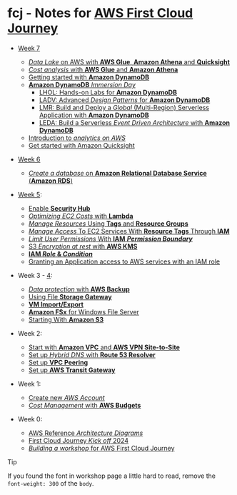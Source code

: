 # fcj - Notes for [AWS First Cloud Journey]

- [Week 7](./week-7.md)

  - [_Data Lake_ on AWS with **AWS Glue**, **Amazon Athena** and **Quicksight**](./000035-data-lake-on-aws.md)
  - [_Cost analysis_ with **AWS Glue** and **Amazon Athena**](./000040-cost-and-performance-analysis-with-aws-glue-and-amazon-athena.md)
  - [Getting started with **Amazon DynamoDB**](./000060-work-with-amazon-dynamodb.md)
  - [**Amazon DynamoDB** _Immersion Day_](./000039-amazon-dynamodb-immersion-day.md)
    - [LHOL: Hands-on Labs for **Amazon DynamoDB**](./000039-LHOL-hands-on-labs-for-amazon-dynamodb.md)
    - [LADV: Advanced _Design Patterns_ for **Amazon DynamoDB**](./000039-LADV-advanced-design-patterns-for-amazon-dynamodb.md)
    - [LMR: Build and Deploy a _Global_ (Multi-Region) Serverless Application with **Amazon DynamoDB**](./000039-LMR-build-and-deploy-a-global-multi-region-serverless-application-with-amazon-dynamodb.md)
    - [LEDA: Build a Serverless _Event Driven Architecture_ with **Amazon DynamoDB**](./000039-LEDA-build-a-serverless-event-driven-architecture-with-dynamo-db)
  - [Introduction to _analytics on AWS_](./000072-analytics-on-aws-workshop.md)
  - [Get started with Amazon Quicksight](./000073-get-started-with-amazon-quicksight.md)

- [Week 6](./week-6.md)

  - [_Create a database_ on **Amazon Relational Database Service** (**Amazon RDS**)](./000005-create-a-database-on-amazon-relational-database-service-amazon-rds.md)

- [Week 5](./week-5.md):

  - [Enable **Security Hub**](./000018-enable-security-hub.md)
  - [_Optimizing EC2 Costs_ with **Lambda**](./000022-optimizing-ec2-costs-with-lambda.md)
  - [_Manage Resources_ Using **Tags** and **Resource Groups**](000027-manage-resources-using-tags-and-resource-groups.md)
  - [_Manage Access_ To EC2 Services With **Resource Tags** Through **IAM**](000028-manage-access-to-ec2-services-with-resource-tags-through-iam.md)
  - [_Limit User Permissions_ With **IAM** **_Permission Boundary_**](000030-limit-user-permissions-with-iam-permission-boundary.md)
  - [S3 _Encryption at rest_ with **AWS KMS**](000033-s3-encryption-at-rest-with-aws-kms.md)
  - [**IAM _Role_ & _Condition_**](000044-iam-role-and-condition.md)
  - [Granting an Application access to AWS services with an IAM role](000048-granting-an-application-access-to-aws-services-with-an-iam-role.md)

- Week 3 - [4](./week-4.md):

  - [_Data protection_ with **AWS Backup**](./000013-data-protection-with-aws-backup.md)
  - [Using File **Storage Gateway**](./000024-using-file-storage-gateway.md)
  - [**VM Import/Export**](./000014-vm-import-export.md)
  - [**Amazon FSx** for Windows File Server](./000025-amazon-fsx-for-windows-file-server.md)
  - [Starting With **Amazon S3**](./000057-starting-with-amazon-s3.md)

- Week 2:

  - [Start with **Amazon VPC** and **AWS VPN Site-to-Site**](./000003-amazon-vpc-and-aws-vpn-site-to-site.md)
  - [Set up _Hybrid DNS_ with **Route 53 Resolver**](./000010-set-up-hybrid-dns-with-route-53-resolver.md)
  - [Set up **VPC Peering**](./000019-set-up-vpc-peering.md)
  - [Set up **AWS Transit Gateway**](./000020-set-up-aws-transit-gateway.md)

- Week 1:

  - [Create new _AWS Account_](000001-creating-your-first-aws-account.md)
  - [_Cost Management_ with **AWS Budgets**](000007-cost-management-with-aws-budgets.md)

- Week 0:

  - [AWS Reference _Architecture Diagrams_](./week-0-010-aws-diagrams.md)
  - [First Cloud Journey _Kick off_ 2024](./week-0-020-first-cloud-journey-kick-off-2024.md)
  - [_Building a workshop_ for AWS First Cloud Journey](./week-0-030-building-a-workshop-for-aws-first-cloud-journey.md)

> [!TIP]
> If you found the font in workshop page a little hard to read, remove the `font-weight: 300` of the `body`.

[AWS First Cloud Journey]: https://cloudjourney.awsstudygroup.com/
